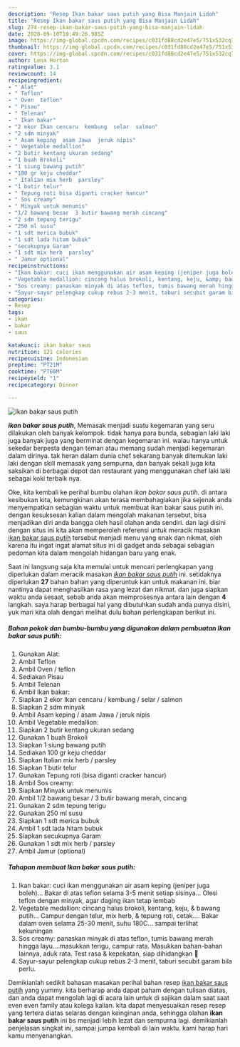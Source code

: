 ```yaml
---
description: "Resep Ikan bakar saus putih yang Bisa Manjain Lidah"
title: "Resep Ikan bakar saus putih yang Bisa Manjain Lidah"
slug: 274-resep-ikan-bakar-saus-putih-yang-bisa-manjain-lidah
date: 2020-09-10T10:49:26.985Z
image: https://img-global.cpcdn.com/recipes/c031fd88cd2e47e5/751x532cq70/ikan-bakar-saus-putih-foto-resep-utama.jpg
thumbnail: https://img-global.cpcdn.com/recipes/c031fd88cd2e47e5/751x532cq70/ikan-bakar-saus-putih-foto-resep-utama.jpg
cover: https://img-global.cpcdn.com/recipes/c031fd88cd2e47e5/751x532cq70/ikan-bakar-saus-putih-foto-resep-utama.jpg
author: Lena Horton
ratingvalue: 3.1
reviewcount: 14
recipeingredient:
- " Alat"
- " Teflon"
- " Oven  teflon"
- " Pisau"
- " Telenan"
- " Ikan bakar"
- "2 ekor Ikan cencaru  kembung  selar  salmon"
- "2 sdm minyak"
- " Asam keping  asam Jawa  jeruk nipis"
- " Vegetable medallion"
- "2 butir kentang ukuran sedang"
- "1 buah Brokoli"
- "1 siung bawang putih"
- "100 gr keju cheddar"
- " Italian mix herb  parsley"
- "1 butir telur"
- " Tepung roti bisa diganti cracker hancur"
- " Sos creamy"
- " Minyak untuk menumis"
- "1/2 bawang besar  3 butir bawang merah cincang"
- "2 sdm tepung terigu"
- "250 ml susu"
- "1 sdt merica bubuk"
- "1 sdt lada hitam bubuk"
- "secukupnya Garam"
- "1 sdt mix herb  parsley"
- " Jamur optional"
recipeinstructions:
- "Ikan bakar: cuci ikan menggunakan air asam keping (jeniper juga boleh)... Bakar di atas teflon selama 3-5 menit setiap sisinya... Olesi teflon dengan minyak, agar daging ikan tetap lembab"
- "Vegetable medallion: cincang halus brokoli, kentang, keju, &amp; bawang putih... Campur dengan telur, mix herb, &amp; tepung roti, cetak.... Bakar dalam oven selama 25-30 menit, suhu 180C... sampai terlihat kekuningan"
- "Sos creamy: panaskan minyak di atas teflon, tumis bawang merah hingga layu....masukkan terigu, campur rata. Masukkan bahan-bahan lainnya, aduk rata. Test rasa &amp; kepekatan, siap dihidangkan 🥰"
- "Sayur-sayur pelengkap cukup rebus 2-3 menit, taburi secubit garam bila perlu."
categories:
- Resep
tags:
- ikan
- bakar
- saus

katakunci: ikan bakar saus 
nutrition: 121 calories
recipecuisine: Indonesian
preptime: "PT21M"
cooktime: "PT60M"
recipeyield: "1"
recipecategory: Dinner

---
```



![Ikan bakar saus putih](https://img-global.cpcdn.com/recipes/c031fd88cd2e47e5/751x532cq70/ikan-bakar-saus-putih-foto-resep-utama.jpg)

<b><i>ikan bakar saus putih</i></b>, Memasak menjadi suatu kegemaran yang seru dilakukan oleh banyak kelompok. tidak hanya para bunda, sebagian laki laki juga banyak juga yang berminat dengan kegemaran ini. walau hanya untuk sekedar berpesta dengan teman atau memang sudah menjadi kegemaran dalam dirinya. tak heran dalam dunia chef sekarang banyak ditemukan laki laki dengan skill memasak yang sempurna, dan banyak sekali juga kita saksikan di berbagai depot dan restaurant yang menggunakan chef laki laki sebagai koki terbaik nya.



Oke, kita kembali ke perihal bumbu olahan <i>ikan bakar saus putih</i>. di antara kesibukan kita, kemungkinan akan terasa membahagiakan jika sejenak anda menyempatkan sebagian waktu untuk membuat ikan bakar saus putih ini. dengan kesuksesan kalian dalam mengolah makanan tersebut, bisa menjadikan diri anda bangga oleh hasil olahan anda sendiri. dan lagi disini dengan situs ini kita akan memperoleh referensi untuk meracik masakan <u>ikan bakar saus putih</u> tersebut menjadi menu yang enak dan nikmat, oleh karena itu ingat ingat alamat situs ini di gadget anda sebagai sebagian pedoman kita dalam mengolah hidangan baru yang enak.


Saat ini langsung saja kita memulai untuk mencari perlengkapan yang diperlukan dalam meracik masakan <u><i>ikan bakar saus putih</i></u> ini. setidaknya diperlukan <b>27</b> bahan bahan yang diperuntuk kan untuk makanan ini. biar nantinya dapat menghasilkan rasa yang lezat dan nikmat. dan juga siapkan waktu anda sesaat, sebab anda akan memprosesnya antara lain dengan <b>4</b> langkah. saya harap berbagai hal yang dibutuhkan sudah anda punya disini, yuk mari kita olah dengan melihat dulu bahan perlengkapan berikut ini.

<!--inarticleads1-->

##### Bahan pokok dan bumbu-bumbu yang digunakan dalam pembuatan Ikan bakar saus putih:

1. Gunakan  Alat:
1. Ambil  Teflon
1. Ambil  Oven / teflon
1. Sediakan  Pisau
1. Ambil  Telenan
1. Ambil  Ikan bakar:
1. Siapkan 2 ekor Ikan cencaru / kembung / selar / salmon
1. Siapkan 2 sdm minyak
1. Ambil  Asam keping / asam Jawa / jeruk nipis
1. Ambil  Vegetable medallion:
1. Siapkan 2 butir kentang ukuran sedang
1. Gunakan 1 buah Brokoli
1. Siapkan 1 siung bawang putih
1. Sediakan 100 gr keju cheddar
1. Siapkan  Italian mix herb / parsley
1. Siapkan 1 butir telur
1. Gunakan  Tepung roti (bisa diganti cracker hancur)
1. Ambil  Sos creamy:
1. Siapkan  Minyak untuk menumis
1. Ambil 1/2 bawang besar / 3 butir bawang merah, cincang
1. Gunakan 2 sdm tepung terigu
1. Gunakan 250 ml susu
1. Siapkan 1 sdt merica bubuk
1. Ambil 1 sdt lada hitam bubuk
1. Siapkan secukupnya Garam
1. Gunakan 1 sdt mix herb / parsley
1. Ambil  Jamur (optional)




<!--inarticleads2-->

##### Tahapan membuat Ikan bakar saus putih:

1. Ikan bakar: cuci ikan menggunakan air asam keping (jeniper juga boleh)... Bakar di atas teflon selama 3-5 menit setiap sisinya... Olesi teflon dengan minyak, agar daging ikan tetap lembab
1. Vegetable medallion: cincang halus brokoli, kentang, keju, &amp; bawang putih... Campur dengan telur, mix herb, &amp; tepung roti, cetak.... Bakar dalam oven selama 25-30 menit, suhu 180C... sampai terlihat kekuningan
1. Sos creamy: panaskan minyak di atas teflon, tumis bawang merah hingga layu....masukkan terigu, campur rata. Masukkan bahan-bahan lainnya, aduk rata. Test rasa &amp; kepekatan, siap dihidangkan 🥰
1. Sayur-sayur pelengkap cukup rebus 2-3 menit, taburi secubit garam bila perlu.




Demikianlah sedikit bahasan masakan perihal bahan resep <u>ikan bakar saus putih</u> yang yummy. kita berharap anda dapat paham dengan tulisan diatas, dan anda dapat mengolah lagi di acara lain untuk di sajikan dalam saat saat even even family atau kolega kalian. kita dapat menyesuaikan resep resep yang tertera diatas selaras dengan keinginan anda, sehingga olahan <b>ikan bakar saus putih</b> ini bs menjadi lebih lezat dan sempurna lagi. demikianlah penjelasan singkat ini, sampai jumpa kembali di lain waktu. kami harap hari kamu menyenangkan.
